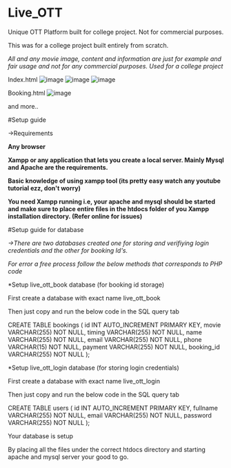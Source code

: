 # Live_OTT
Unique OTT Platform built for college project. Not for commercial purposes.

This was for a college project built entirely from scratch. 

*All and any movie image, content and information are just for example and fair usage and not for any commercial purposes. Used for a college project*

Index.html
![image](https://github.com/Shri-Sharan/Live_OTT/assets/146396309/189eecbc-6c12-445a-9dc1-d3b69d34b6a7)
![image](https://github.com/Shri-Sharan/Live_OTT/assets/146396309/f9e962df-4d73-4d70-bbea-b50dd6f76f24)
![image](https://github.com/Shri-Sharan/Live_OTT/assets/146396309/41a9e2ae-8969-4ebc-b1d1-8d4e97530a5f)

Booking.html
![image](https://github.com/Shri-Sharan/Live_OTT/assets/146396309/f87ea179-7bc2-4fa9-9653-c829aace3d91)

and more..

#Setup guide

->Requirements

**Any browser**

**Xampp or any application that lets you create a local server. Mainly Mysql and Apache are the requirements.**

**Basic knowledge of using xampp tool (its pretty easy watch any youtube tutorial ezz, don't worry)**

**You need Xampp running i.e, your apache and mysql should be started and make sure to place entire files in the htdocs folder of you Xampp installation directory. (Refer online for issues)**

#Setup guide for database

_->There are two databases created one for storing and verifiying login credentials and the other for booking Id's._

_For error a free process follow the below methods that corresponds to PHP code_

*Setup live_ott_book database (for booking id storage)

First create a database with exact name live_ott_book

Then just copy and run the below code in the SQL query tab

CREATE TABLE bookings (
    id INT AUTO_INCREMENT PRIMARY KEY,
    movie VARCHAR(255) NOT NULL,
    timing VARCHAR(255) NOT NULL,
    name VARCHAR(255) NOT NULL,
    email VARCHAR(255) NOT NULL,
    phone VARCHAR(15) NOT NULL,
    payment VARCHAR(255) NOT NULL,
    booking_id VARCHAR(255) NOT NULL
);

*Setup live_ott_login database (for storing login credentials)

First create a database with exact name live_ott_login

Then just copy and run the below code in the SQL query tab

CREATE TABLE users (
    id INT AUTO_INCREMENT PRIMARY KEY,
    fullname VARCHAR(255) NOT NULL,
    email VARCHAR(255) NOT NULL,
    password VARCHAR(255) NOT NULL
);

Your database is setup

By placing all the files under the correct htdocs directory and starting apache and mysql server your good to go.
